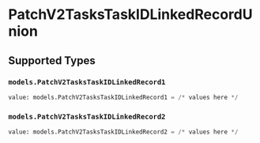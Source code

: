 # PatchV2TasksTaskIDLinkedRecordUnion


## Supported Types

### `models.PatchV2TasksTaskIDLinkedRecord1`

```python
value: models.PatchV2TasksTaskIDLinkedRecord1 = /* values here */
```

### `models.PatchV2TasksTaskIDLinkedRecord2`

```python
value: models.PatchV2TasksTaskIDLinkedRecord2 = /* values here */
```

